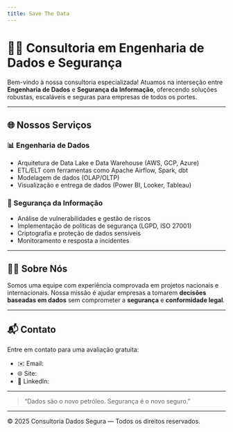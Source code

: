 ```yaml
---
title: Save The Data
---
```


# 🔐🚀 Consultoria em Engenharia de Dados e Segurança

Bem-vindo à nossa consultoria especializada! Atuamos na interseção entre **Engenharia de Dados** e **Segurança da Informação**, oferecendo soluções robustas, escaláveis e seguras para empresas de todos os portes.

---

## 🌐 Nossos Serviços

### 📊 Engenharia de Dados
- Arquitetura de Data Lake e Data Warehouse (AWS, GCP, Azure)
- ETL/ELT com ferramentas como Apache Airflow, Spark, dbt
- Modelagem de dados (OLAP/OLTP)
- Visualização e entrega de dados (Power BI, Looker, Tableau)

### 🔐 Segurança da Informação
- Análise de vulnerabilidades e gestão de riscos
- Implementação de políticas de segurança (LGPD, ISO 27001)
- Criptografia e proteção de dados sensíveis
- Monitoramento e resposta a incidentes

---

## 👩‍💻 Sobre Nós

Somos uma equipe com experiência comprovada em projetos nacionais e internacionais. Nossa missão é ajudar empresas a tomarem **decisões baseadas em dados** sem comprometer a **segurança** e **conformidade legal**.

---

## 📬 Contato

Entre em contato para uma avaliação gratuita:

- ✉️ Email:
- 🌐 Site:
- 📱 LinkedIn:
---

> “Dados são o novo petróleo. Segurança é o novo seguro.”

---

© 2025 Consultoria Dados Segura — Todos os direitos reservados.
